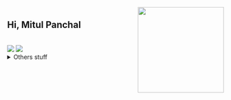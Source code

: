 <img align='right' src='https://media.giphy.com/media/bcKmIWkUMCjVm/giphy.gif' width='200"'>

## Hi, Mitul Panchal

<br>
<img src="https://github-readme-stats.vercel.app/api/top-langs/?username=MitulPanchal&theme=light&hide_border=true&layout=compact" />
<img src="https://github-readme-stats.vercel.app/api/?username=MitulPanchal&theme=black&show_icons=true&hide_border=true" />

  
<!--
<details>
<summary>Click for GitHub Stats</summary>
  <p>
    <img align="left" src="https://github-readme-stats.vercel.app/api/top-langs/?username=MitulPanchal&theme=light&hide_border=true&layout=compact" />
    <img align="center" src="https://github-readme-stats.vercel.app/api/?username=MitulPanchal&theme=black&show_icons=true&hide_border=true" />
  </p>
<details>
-->

<details>
    <summary>Others stuff</summary>
<br>    

[![Twitter: MitulPanchal](https://img.shields.io/twitter/follow/MitulPanchal?style=social)](https://twitter.com/imitulpanchal)
[![GitHub MitulPanchal](https://img.shields.io/github/followers/MitulPanchal?label=follow&style=social)](https://github.com/MitulPanchal)
[![Linkedin: MitulPanchal](https://img.shields.io/badge/-Mitulpanchal-black?style=flat-square&logo=Linkedin&logoColor=white&link=https://www.linkedin.com/in/imitulpanchal/)](https://www.linkedin.com/in/imitulpanchal/)

### Thanks for making this count better
<img src="https://komarev.com/ghpvc/?username=mitulpanchal" alt="mitulpanchal" />

</details>

